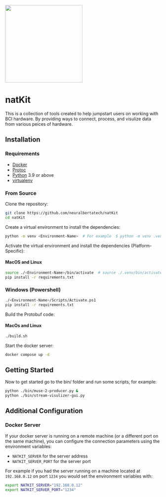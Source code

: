 <img src="https://neuralberta.tech/images/event/natHACKs/nathanGlow.png" height="250">

# natKit

This is a collection of tools created to help jumpstart users on working with BCI hardware. By providing ways to connect, process, and visulize data from various peices of hardware.


## Installation

### Requirements

- [Docker](https://docs.docker.com/get-docker/)
- [Protoc](https://grpc.io/docs/protoc-installation/)
- [Python](https://www.python.org/downloads/) 3.9 or above
- [virtualenv](https://docs.python.org/3/library/venv.html)


### From Source

Clone the repository:
```sh
git clone https://github.com/neuralbertatech/natKit
cd natKit
```

Create a virtual environment to install the dependencies:
```sh
python -m venv <Environment-Name>  # For example  $ python -m venv .venv
```

Activate the virtual environment and install the dependencies (Platform-Specific):
#### MacOS and Linux
```sh
source ./<Environment-Name>/bin/activate  # source ./.venv/bin/activate
pip install -r requirements.txt
```

### Windows (Powershell)
```sh
./<Environment-Name>/Scripts/Activate.ps1
pip install -r requirements.txt
```

Build the Protobuf code:
#### MacOs and Linux
```sh
./build.sh
```

Start the docker server:
```sh
docker compose up -d
```

## Getting Started

Now to get started go to the bin/ folder and run some scripts, for example:
```sh
python ./bin/muse-2-producer.py &
python ./bin/stream-visulizer-gui.py
```

## Additional Configuration

### Docker Server

If your docker server is running on a remote machine (or a different port on the same machine), you can configure the connection parameters using the environment variables:
- `NATKIT_SERVER` for the server address
- `NATKIT_SERVER_PORT` for the server port

For example if you had the server running on a machine located at `192.168.0.12` on port `1234` you would set the environment variables with:
```sh
export NATKIT_SERVER="192.168.0.12"
export NATKIT_SERVER_PORT="1234"
```
